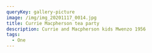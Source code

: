 ```yaml
---
queryKey: gallery-picture
image: /img/img_20201117_0014.jpg
title: Currie Macpherson tea party
description: Currie and Macpherson kids Mwenzo 1956
tags:
  - One
---
```

